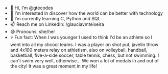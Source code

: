 - 👋 Hi, I’m @gtecodes
- 👀 I’m interested in discover how the world can be better with technology
- 🌱 I’m currently learning C, Python and SQL
- 📫 Reach me on LinkedIn: /glauciavmteixeira
- 😄 Pronouns: she/her
- ⚡ Fun fact: When I was younger I used to think I'd be an athlete so
I went into all my shcool teams. I was a player on shot put, javelin throw and 4x100 meters relay on athletism,
also on volleyball, handball, basketball, five-a-side soccer, table tennis, chess, but not swimming. I can't swim
very well, otherwise...
We won a lot of medals in and out of the city! It was a great moment in my life!

<!---
gtecodes/gtecodes is a ✨ special ✨ repository because its `README.md` (this file) appears on your GitHub profile.
You can click the Preview link to take a look at your changes.
--->

